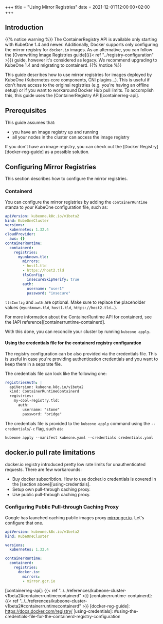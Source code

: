 +++
title = "Using Mirror Registries"
date = 2021-12-01T12:00:00+02:00
+++

## Introduction

{{% notice warning %}}
The ContainerRegistry API is available only starting with KubeOne 1.4 and
newer. Additionally, Docker supports only configuring the mirror registry for
`docker.io` images. As an alternative, you can follow the
[Overwriting Image Registries guide]({{< ref "../registry-configuration" >}})
guide, however it's considered as legacy. We recommend upgrading to KubeOne 1.4
and migrating to containerd.
{{% /notice %}}

This guide describes how to use mirror registries for images deployed by
KubeOne (Kubernetes core components, CNI plugins...). This is useful if don't
have access to the original registries (e.g. you're having an offline setup)
or if you want to workaround Docker Hub pull limits. To accomplish this, this
guide uses the [ContainerRegistry API][containerreg-api].

## Prerequisites

This guide assumes that:

* you have an image registry up and running
* all your nodes in the cluster can access the image registry

If you don't have an image registry, you can check out the
[Docker Registry][docker-reg-guide] as a possible solution.

## Configuring Mirror Registries

This section describes how to configure the mirror registries.

### Containerd

You can configure the mirror registries by adding the `containerRuntime`
stanza to your KubeOne configuration file, such as:

```yaml
apiVersion: kubeone.k8c.io/v1beta2
kind: KubeOneCluster
versions:
  kubernetes: 1.32.4
cloudProvider:
  aws: {}
containerRuntime:
  containerd:
    registries:
      myunknown.tld:
        mirrors:
        - host1.tld
        - https://host2.tld
        tlsConfig:
          insecureSkipVerify: true
        auth:
          username: "user1"
          password: "insecure"
```

`tlsConfig` and `auth` are optional. Make sure to replace the placeholder
values (`myunknown.tld`, `host1.tld`, `https://host2.tld`...).

For more information about the ContainerRuntime API for containerd, see the
[API reference][containerruntime-containerd].

With this done, you can reconcile your cluster by running `kubeone apply`.

#### Using the credentials file for the containerd registry configuration

The registry configuration can be also provided via the credentials file. This
is useful in case you're providing authentication credentials and you want to
keep them in a separate file.

The credentials file can look like the following one:

```yaml
registriesAuth: |
  apiVersion: kubeone.k8c.io/v1beta2
  kind: ContainerRuntimeContainerd
  registries:
    my-cool-registry.tld:
      auth:
        username: "stone"
        password: "bridge"
```

The credentials file is provided to the `kubeone apply` command using the
`--credentials`/`-c` flag, such as:

```
kubeone apply --manifest kubeone.yaml --credentials credentials.yaml
```

## docker.io pull rate limitations

docker.io registry introduced pretty low rate limits for unauthenticated requests. There are few workarounds:

* Buy docker subscribtion.
  How to use docker.io credentials is covered in the [section above][using-credentials].
* Setup own pull-through caching proxy.
* Use public pull-through caching proxy.

### Configuring Public Pull-through Caching Proxy

Google has launched caching public images proxy [mirror.gcr.io](https://cloud.google.com/artifact-registry/docs/pull-cached-dockerhub-images). Let's configure that one.

```yaml
apiVersion: kubeone.k8c.io/v1beta2
kind: KubeOneCluster

versions:
  kubernetes: 1.32.4

containerRuntime:
  containerd:
    registries:
      docker.io:
        mirrors:
        - mirror.gcr.io
```

[containerreg-api]: {{< ref "../../references/kubeone-cluster-v1beta2#containerruntimecontainerd" >}}
[containerruntime-containerd]: {{< ref "../../references/kubeone-cluster-v1beta2#containerruntimecontainerd" >}}
[docker-reg-guide]: https://docs.docker.com/registry/
[using-credentials]: #using-the-credentials-file-for-the-containerd-registry-configuration
